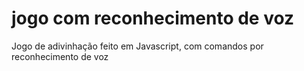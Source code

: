 # jogo com reconhecimento de voz

Jogo de adivinhação feito em Javascript, com comandos por reconhecimento de voz
